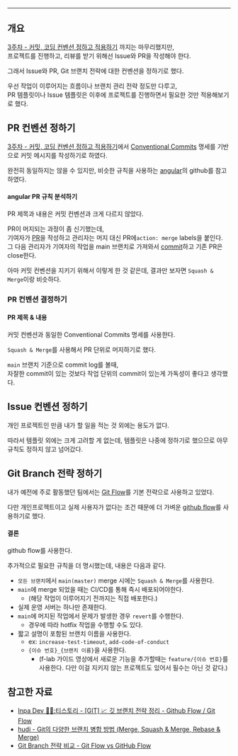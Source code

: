 - - -

## 개요 

[3주차 - 커밋, 코딩 컨벤션 정하고 적용하기](flab/week3/3주차%20-%20커밋,%20코딩%20컨벤션%20정하고%20적용하기.md) 까지는 마무리했지만,   
프로젝트를 진행하고, 리뷰를 받기 위해선 Issue와 PR을 작성해야 한다. 

그래서 Issue와 PR, Git 브랜치 전략에 대한 컨벤션을 정하기로 했다.

우선 작업이 이루어지는 흐름이나 브랜치 관리 전략 정도만 다루고,   
PR 템플릿이나 Issue 템플릿은 이후에 프로젝트를 진행하면서 필요한 것만 적용해보기로 했다.


## PR 컨벤션 정하기

[3주차 - 커밋, 코딩 컨벤션 정하고 적용하기](flab/week3/3주차%20-%20커밋,%20코딩%20컨벤션%20정하고%20적용하기.md)에서 [Conventional Commits](https://www.conventionalcommits.org/ko/v1.0.0/) 명세를 기반으로 커밋 메시지를 작성하기로 하였다.

완전히 동일하지는 않을 수 있지만, 비슷한 규칙을 사용하는 [angular](https://github.com/angular/angular)의 github를 참고하였다.

#### angular PR 규칙 분석하기

PR 제목과 내용은 커밋 컨벤션과 크게 다르지 않았다.

PR이 머지되는 과정이 좀 신기했는데,    
기여자가 [PR](https://github.com/angular/angular/pull/54746)을 작성하고 관리자는 머지 대신 PR에`action: merge` labels을 붙인다.  
그 다음 관리자가 기여자의 작업을 main 브랜치로 가져와서 [commit](https://github.com/angular/angular/commit/2258ac7a32bf83dc3e33a7ff9526b501ea95e33d)하고 기존 PR은 close한다. 

아마 커밋 컨벤션을 지키기 위해서 이렇게 한 것 같은데, 결과만 보자면 `Squash & Merge`이랑 비슷하다.

### PR 컨벤션 결정하기
#### PR 제목 & 내용 
커밋 컨벤션과 동일한 Conventional Commits 명세를 사용한다. 

`Squash & Merge`를 사용해서 PR 단위로 머지하기로 했다.

`main` 브랜치 기준으로 commit log를 볼때,  
자잘한 commit이 있는 것보다 작업 단위의 commit이 있는게 가독성이 좋다고 생각했다. 

## Issue 컨벤션 정하기
개인 프로젝트인 만큼 내가 할 일을 적는 것 외에는 용도가 없다.

따라서 템플릿 외에는 크게 고려할 게 없는데, 템플릿은 나중에 정하기로 했으므로 아무 규칙도 정하지 않고 넘어갔다.

## Git Branch 전략 정하기

내가 예전에 주로 활동했던 팀에서는 [Git Flow](https://techblog.woowahan.com/2553/)를 기본 전략으로 사용하고 있었다.

다만 개인프로젝트이고 실제 사용자가 없다는 조건 때문에 더 가벼운 [github flow](https://docs.github.com/en/get-started/using-github/github-flow)를 사용하기로 했다.

#### 결론

github flow를 사용한다. 

추가적으로 필요한 규칙을 더 명시했는데, 내용은 다음과 같다.
- `모든 브랜치`에서 `main(master)` merge 시에는 `Squash & Merge`를 사용한다.
- `main`에 merge 되었을 때는 CI/CD를 통해 즉시 배포되어야한다. 
	- (해당 작업이 이루어지기 전까지는 직접 배포한다.)
- 실제 운영 서버는 하나만 존재한다. 
- `main`에 머지된 작업에서 문제가 발생한 경우 `revert`를 수행한다.
	- 경우에 따라 hotfix 작업을 수행할 수도 있다.
- 짧고 설명이 포함된 브랜치 이름을 사용한다. 
	- ex: `increase-test-timeout`, `add-code-of-conduct`
	- `{이슈 번호}_{브랜치 이름}`을 사용한다.
		- (f-lab 가이드 영상에서 새로운 기능을 추가할때는 `feature/{이슈 번호}`를 사용한다. 다만 이걸 지키지 않는 프로젝트도 있어서 필수는 아닌 것 같다.)

## 참고한 자료
- [Inpa Dev 👨‍💻:티스토리 - [GIT] 📈 깃 브랜치 전략 정리 - Github Flow / Git Flow](https://inpa.tistory.com/entry/GIT-%E2%9A%A1%EF%B8%8F-github-flow-git-flow-%F0%9F%93%88-%EB%B8%8C%EB%9E%9C%EC%B9%98-%EC%A0%84%EB%9E%B5) 
- [hudi - Git의 다양한 브랜치 병합 방법 (Merge, Squash & Merge, Rebase & Merge)](https://hudi.blog/git-merge-squash-rebase/) 
- [Git Branch 전략 비교 - Git Flow vs GitHub Flow](https://devocean.sk.com/blog/techBoardDetail.do?ID=165571&boardType=techBlog)
